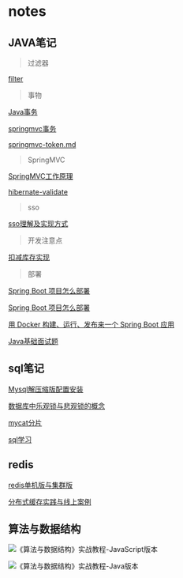 # notes


## JAVA笔记

> 过滤器

[filter](./filter过滤器.md)

> 事物

[Java事务](./Java事务的原理与应用.md)

[springmvc事务](./springmvc事务管理详解.md)

[springmvc-token.md](./springmvc-token.md)

> SpringMVC

[SpringMVC工作原理](./SpringMVC工作原理.md)

[hibernate-validate](./springmvc中使用hibernate-validate.md)

> sso

[sso理解及实现方式](./sso.md)

> 开发注意点

[扣减库存实现](./扣减库存实现.md)

> 部署

[Spring Boot 项目怎么部署](http://blog.csdn.net/javahighness/article/details/52515226)

[Spring Boot 项目怎么部署](http://www.cnblogs.com/linux-wangkun/p/5709074.html)

[用 Docker 构建、运行、发布来一个 Spring Boot 应用](http://blog.csdn.net/kkkloveyou/article/details/50942275)

[Java基础面试题](./Java基础面试题及详细答案整理汇总.md)


## sql笔记

[Mysql解压缩版配置安装](./Mysql解压缩版配置安装.md)

[数据库中乐观锁与悲观锁的概念](./数据库中乐观锁与悲观锁的概念.md)

[mycat分片](./mycat.md)

[sql学习](./sql.md)

## redis

[redis单机版与集群版](./redis.md)

[分布式缓存实践与线上案例](./分布式缓存实践与线上案例.md)

## 算法与数据结构

![《算法与数据结构》实战教程-JavaScript版本](https://github.com/sinner77/play-with-algorithm)

![《算法与数据结构》实战教程-Java版本](https://github.com/liuyubobobo/Play-with-Algorithms)





